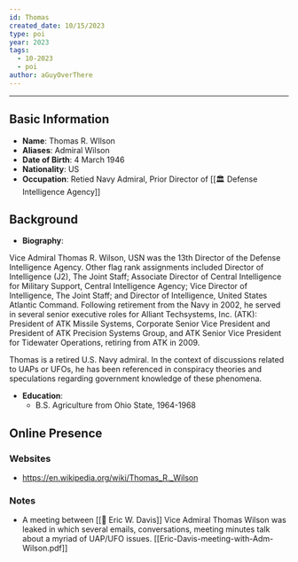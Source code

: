 ```yaml
---
id: Thomas
created_date: 10/15/2023
type: poi
year: 2023
tags:
  - 10-2023
  - poi
author: aGuyOverThere
---
```


----

## Basic Information

- **Name**:  Thomas R. WIlson
- **Aliases**: Admiral Wilson
- **Date of Birth**: 4 March 1946
- **Nationality**: US
- **Occupation**: Retied Navy Admiral, Prior Director of [[🏛️ Defense Intelligence Agency]]


## Background

- **Biography**: 

Vice Admiral Thomas R. Wilson, USN was the 13th Director of the Defense Intelligence Agency. Other flag rank assignments included Director of Intelligence (J2), The Joint Staff; Associate Director of Central Intelligence for Military Support, Central Intelligence Agency; Vice Director of Intelligence, The Joint Staff; and Director of Intelligence, United States Atlantic Command. Following retirement from the Navy in 2002, he served in several senior executive roles for Alliant Techsystems, Inc. (ATK): President of ATK Missile Systems, Corporate Senior Vice President and President of ATK Precision Systems Group, and ATK Senior Vice President for Tidewater Operations, retiring from ATK in 2009.

Thomas is a retired U.S. Navy admiral. In the context of discussions related to UAPs or UFOs, he has been referenced in conspiracy theories and speculations regarding government knowledge of these phenomena.

- **Education**: 
	- B.S. Agriculture from Ohio State, 1964-1968

## Online Presence

### Websites

- https://en.wikipedia.org/wiki/Thomas_R._Wilson

### Notes

- A meeting between [[👤 Eric W. Davis]] Vice Admiral Thomas Wilson was leaked in which several emails, conversations, meeting minutes talk about a myriad of UAP/UFO issues. [[Eric-Davis-meeting-with-Adm-Wilson.pdf]]